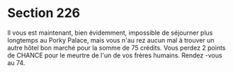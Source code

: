 # Section 226

Il vous est maintenant, bien évidemment, impossible de
séjourner plus longtemps au Porky Palace, mais vous n'au rez
aucun mal à trouver un autre hôtel bon marché pour la somme
de 75 crédits. Vous perdez 2 points de  CHANCE  pour le meurtre
de l'un de vos frères humains. Rendez -vous au 74.